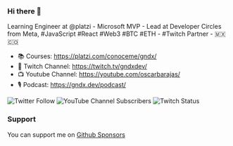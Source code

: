 ### Hi there 👋

Learning Engineer at @platzi - Microsoft MVP - Lead at Developer Circles from Meta, #JavaScript #React #Web3 #BTC #ETH - #Twitch Partner - 🇲🇽 🇨🇴

- 📚 Courses: https://platzi.com/conoceme/gndx/
- 🎥 Twitch Channel: https://twitch.tv/gndxdev/
- 📺 Youtube Channel: https://youtube.com/oscarbarajas/
- 🎙️ Podcast: https://gndx.dev/podcast/

<img alt="Twitter Follow" src="https://img.shields.io/twitter/follow/gndx?style=social"> <img alt="YouTube Channel Subscribers" src="https://img.shields.io/youtube/channel/subscribers/UCw05fUBPwmpu-ehXFMqfdMw?style=social"> <img alt="Twitch Status" src="https://img.shields.io/twitch/status/gndxdev?style=social">

### Support
You can support me on [Github Sponsors](https://github.com/sponsors/gndx)
